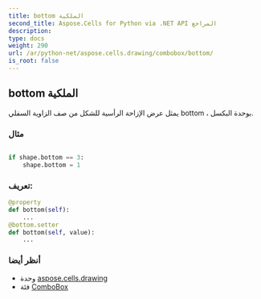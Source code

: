 ```yaml
---
title: bottom الملكية
second_title: Aspose.Cells for Python via .NET API المراجع
description:
type: docs
weight: 290
url: /ar/python-net/aspose.cells.drawing/combobox/bottom/
is_root: false
---
```

##  bottom الملكية

يمثل عرض الإزاحة الرأسية للشكل من صف الزاوية السفلي bottom ، بوحدة البكسل.

###  مثال

```python

if shape.bottom == 3:
    shape.bottom = 1

```
###  تعريف:
```python
@property
def bottom(self):
    ...
@bottom.setter
def bottom(self, value):
    ...
```

###  أنظر أيضا
* وحدة [aspose.cells.drawing](../../)
* فئة [ComboBox](/cells/ar/python-net/aspose.cells.drawing/combobox)
